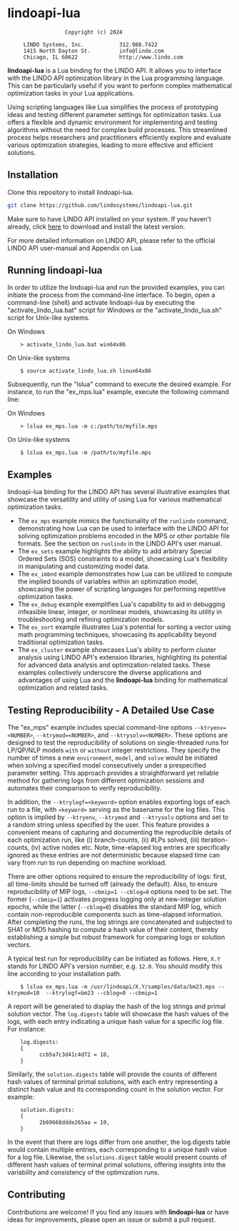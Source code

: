 # lindoapi-lua
                      Copyright (c) 2024

         LINDO Systems, Inc.           312.988.7422
         1415 North Dayton St.         info@lindo.com
         Chicago, IL 60622             http://www.lindo.com
         
**lindoapi-lua** is a Lua binding for the LINDO API. It allows you to interface with the LINDO API optimization library in the Lua programming language. This can be particularly useful if you want to perform complex mathematical optimization tasks in your Lua applications.

Using scripting languages like Lua simplifies the process of prototyping ideas and testing different parameter settings for optimization tasks. Lua offers a flexible and dynamic environment for implementing and testing algorithms without the need for complex build processes. This streamlined process helps researchers and practitioners efficiently explore and evaluate various optimization strategies, leading to more effective and efficient solutions.

## Installation

Clone this repository to install lindoapi-lua.

   ```bash
   git clone https://github.com/lindosystems/lindoapi-lua.git
   ```     

Make sure to have LINDO API installed on your system. If you haven't already, click [here](https://www.lindo.com/index.php/ls-downloads/try-lindo-api) to download and install the latest version.


For more detailed information on LINDO API, please refer to the official LINDO API user-manual and Appendix on Lua.


## Running lindoapi-lua

In order to utilize the lindoapi-lua and run the provided examples, you can initiate the process from the command-line interface. To begin, open a command-line (shell) and activate lindoapi-lua by executing the "activate_lindo_lua.bat" script for Windows or the "activate_lindo_lua.sh" script for Unix-like systems. 

On Windows

        > activate_lindo_lua.bat win64x86

On Unix-like systems

        $ source activate_lindo_lua.sh linux64x86

Subsequently, run the "lslua" command to execute the desired example. For instance, to run the "ex_mps.lua" example, execute the following command line:

On Windows

        > lslua ex_mps.lua -m c:/path/to/myfile.mps

On Unix-like systems

        $ lslua ex_mps.lua -m /path/to/myfile.mps

## Examples

lindoapi-lua binding for the LINDO API has several illustrative examples that showcase the versatility and utility of using Lua for various mathematical optimization tasks. 

- The `ex_mps` example mimics the functionality of the `runlindo` command, demonstrating how Lua can be used to interface with the LINDO API for solving optimization problems encoded in the MPS or other portable file formats. See the section on `runlindo` in the LINDO API's user manual.
- The `ex_sets` example highlights the ability to add arbitrary Special Ordered Sets (SOS) constraints to a model, showcasing Lua's flexibility in manipulating and customizing model data.
- The `ex_imbnd` example demonstrates how Lua can be utilized to compute the implied bounds of variables within an optimization model, showcasing the power of scripting languages for performing repetitive optimization tasks.
- The `ex_debug` example exemplifies Lua's capability to aid in debugging infeasible linear, integer, or nonlinear models, showcasing its utility in troubleshooting and refining optimization models.
- The `ex_sort` example illustrates Lua's potential for sorting a vector using math programming techniques, showcasing its applicability beyond traditional optimization tasks.
- The `ex_cluster` example showcases Lua's ability to perform cluster analysis using LINDO API's extension libraries, highlighting its potential for advanced data analysis and optimization-related tasks. These examples collectively underscore the diverse applications and advantages of using Lua and the **lindoapi-lua** binding for mathematical optimization and related tasks.


## Testing Reproducibility - A Detailed Use Case

The "ex_mps" example includes special command-line options `--ktryenv=<NUMBER>`, `--ktrymod=<NUMBER>`, and `--ktrysolv=<NUMBER>`. These options are designed to test the reproducibility of solutions on single-threaded runs for LP/QP/NLP models `with` or `without` integer restrictions. They specify the number of times a new `environment`, `model`, and `solve` would be initiated when solving a specified model consecutively under a prespecified parameter setting. This approach provides a straightforward yet reliable method for gathering logs from different optimization sessions and automates their comparison to verify reproducibility.

In addition, the `--ktrylogf=<keyword>` option enables exporting logs of each run to a file, with `<keyword>` serving as the basename for the log files. This option is implied by `--ktryenv`, `--ktrymod` and `--ktrysolv` options and set to a random string unless specified by the user. This feature provides a convenient means of capturing and documenting the reproducible details of each optimization run, like (i) branch-counts, (ii) #LPs solved, (iii) iteration-counts, (iv) active nodes etc. Note, time-elapsed log entries are specifically ignored as these entries are not deterministic because elapsed time can vary from run to run depending on machine workload.

There are other options required to ensure the reproducibility of logs: first, all time-limits should be turned off (already the default). Also, to ensure reproducibility of MIP logs, `--cbmip=1 --cblog=0` options need to be set. The former (`--cbmip=1`) activates progress logging only at new-integer solution epochs, while the latter (`--cblog=0`) disables the standard MIP log, which contain non-reproducible components such as time-elapsed information. After completing the runs, the log strings are concatenated and subjected to SHA1 or MD5 hashing to compute a hash value of their content, thereby establishing a simple but robust framework for comparing logs or solution vectors.

A typical test run for reproducibility can be initiated as follows. Here, `X.Y` stands for LINDO API's version number, e.g. `12.0`. You should modify this line according to your installation path.

        $ lslua ex_mps.lua -m /usr/lindoapi/X.Y/samples/data/bm23.mps --ktrymod=10  --ktrylogf=bm23 --cblog=0 --cbmip=1

A report will be generated to display the hash of the log strings and primal solution vector. The `log.digests` table will showcase the hash values of the logs, with each entry indicating a unique hash value for a specific log file. For instance:

        log.digests:
        {
              ccb5a7c3d41c4d72 = 10,
        }
        
Similarly, the `solution.digests` table will provide the counts of different hash values of terminal primal solutions, with each entry representing a distinct hash value and its corresponding count in the solution vector. For example:

        solution.digests:
        {
              2b69668ddde265aa = 10,
        }

In the event that there are logs differ from one another, the log.digests table would contain multiple entries, each corresponding to a unique hash value for a log file. Likewise, the `solutions.digest` table would present counts of different hash values of terminal primal solutions, offering insights into the variability and consistency of the optimization runs.

## Contributing

Contributions are welcome! If you find any issues with **lindoapi-lua** or have ideas for improvements, please open an issue or submit a pull request.

